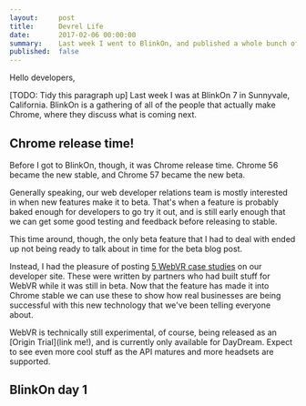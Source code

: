 ```yaml
---
layout:     post
title:      Devrel Life
date:       2017-02-06 00:00:00
summary:    Last week I went to BlinkOn, and published a whole bunch of case studies for WebVR
published:  false
---
```


Hello developers,

[TODO: Tidy this paragraph up] Last week I was at BlinkOn 7 in Sunnyvale, California. BlinkOn is a gathering of all of the people that actually make Chrome, where they discuss what is coming next.

## Chrome release time!
Before I got to BlinkOn, though, it was Chrome release time. Chrome 56 became the new stable, and Chrome 57 became the new beta.

Generally speaking, our web developer relations team is mostly interested in when new features make it to beta. That's when a feature is probably baked enough for developers to go try it out, and is still early enough that we can get some good testing and feedback before releasing to stable.

This time around, though, the only beta feature that I had to deal with ended up not being ready to talk about in time for the beta blog post.

Instead, I had the pleasure of posting [5 WebVR case studies](https://developers.google.com/web/showcase/tags/webvr) on our developer site. These were written by partners who had built stuff for WebVR while it was still in beta. Now that the feature has made it into Chrome stable we can use these to show how real businesses are being successful with this new technology that we've been telling everyone about.

WebVR is technically still experimental, of course, being released as an [Origin Trial](link me!), and is currently only available for DayDream. Expect to see even more cool stuff as the API matures and more headsets are supported.

## BlinkOn day 1
